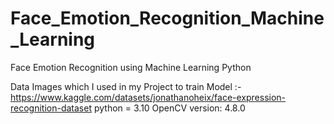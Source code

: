 # Face_Emotion_Recognition_Machine_Learning
Face Emotion Recognition using Machine Learning Python

Data Images which I used in my Project to train Model :-
https://www.kaggle.com/datasets/jonathanoheix/face-expression-recognition-dataset
python = 3.10
OpenCV version: 4.8.0
